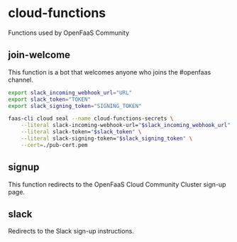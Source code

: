 # cloud-functions

Functions used by OpenFaaS Community

## join-welcome

This function is a bot that welcomes anyone who joins the #openfaas channel.

```sh
export slack_incoming_webhook_url="URL"
export slack_token="TOKEN"
export slack_signing_token="SIGNING_TOKEN"

faas-cli cloud seal --name cloud-functions-secrets \
    --literal slack-incoming-webhook-url="$slack_incoming_webhook_url" \
    --literal slack-token="$slack_token" \
    --literal slack-signing-token="$slack_signing_token" \
    --cert=./pub-cert.pem
```

## signup

This function redirects to the OpenFaaS Cloud Community Cluster sign-up page.

## slack

Redirects to the Slack sign-up instructions.

